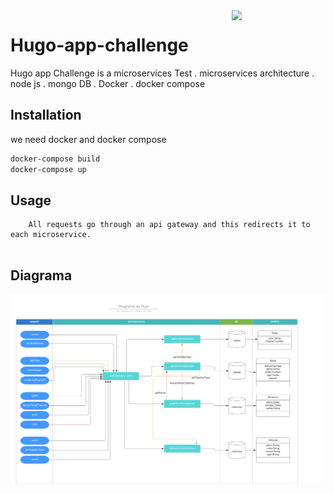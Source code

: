 <img src="https://cdn.worldvectorlogo.com/logos/nodejs.svg" width="150px" align="right" />

# Hugo-app-challenge
Hugo app Challenge is a microservices Test
. microservices architecture
. node js
. mongo DB
. Docker
. docker compose

## Installation

we need docker and docker compose

```bash
docker-compose build
docker-compose up
```

## Usage

```
    All requests go through an api gateway and this redirects it to each microservice.
    
```


## Diagrama

![Alt text](./diagrama/diagramaDeFlujoHugoChallenge.png?raw=true "Diagrama")